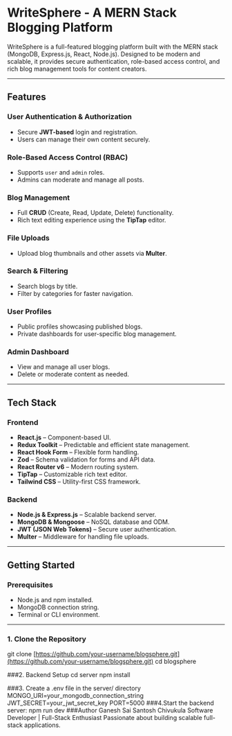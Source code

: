 # WriteSphere - A MERN Stack Blogging Platform

WriteSphere is a full-featured blogging platform built with the MERN stack (MongoDB, Express.js, React, Node.js). Designed to be modern and scalable, it provides secure authentication, role-based access control, and rich blog management tools for content creators.

---

## Features

### User Authentication & Authorization
* Secure **JWT-based** login and registration.
* Users can manage their own content securely.

### Role-Based Access Control (RBAC)
* Supports `user` and `admin` roles.
* Admins can moderate and manage all posts.

### Blog Management
* Full **CRUD** (Create, Read, Update, Delete) functionality.
* Rich text editing experience using the **TipTap** editor.

### File Uploads
* Upload blog thumbnails and other assets via **Multer**.

### Search & Filtering
* Search blogs by title.
* Filter by categories for faster navigation.

### User Profiles
* Public profiles showcasing published blogs.
* Private dashboards for user-specific blog management.

### Admin Dashboard
* View and manage all user blogs.
* Delete or moderate content as needed.

---

## Tech Stack

### Frontend
* **React.js** – Component-based UI.
* **Redux Toolkit** – Predictable and efficient state management.
* **React Hook Form** – Flexible form handling.
* **Zod** – Schema validation for forms and API data.
* **React Router v6** – Modern routing system.
* **TipTap** – Customizable rich text editor.
* **Tailwind CSS** – Utility-first CSS framework.

### Backend
* **Node.js & Express.js** – Scalable backend server.
* **MongoDB & Mongoose** – NoSQL database and ODM.
* **JWT (JSON Web Tokens)** – Secure user authentication.
* **Multer** – Middleware for handling file uploads.

---

## Getting Started

### Prerequisites
* Node.js and npm installed.
* MongoDB connection string.
* Terminal or CLI environment.

---

### 1. Clone the Repository
git clone [https://github.com/your-username/blogsphere.git](https://github.com/your-username/blogsphere.git)
cd blogsphere

###2. Backend Setup
cd server
npm install

###3. Create a .env file in the server/ directory
MONGO_URI=your_mongodb_connection_string
JWT_SECRET=your_jwt_secret_key
PORT=5000
###4.Start the backend server:
npm run dev
###Author
Ganesh Sai Santosh Chivukula
Software Developer | Full-Stack Enthusiast
Passionate about building scalable full-stack applications.


